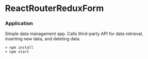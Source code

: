 # ReactRouterReduxForm


### Application

Simple data management app. Calls third-party API for data retrieval, inserting new data, and deleting data.

```
> npm install
> npm start
```
